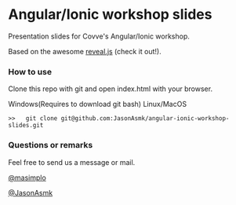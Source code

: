 # Angular/Ionic workshop slides

Presentation slides for Covve's Angular/Ionic workshop.

Based on the awesome [reveal.js](https://github.com/hakimel/reveal.js/) (check it out!).

### How to use
Clone this repo with git and open index.html with your browser.

Windows(Requires to download git bash)
Linux/MacOS

```
>>   git clone git@github.com:JasonAsmk/angular-ionic-workshop-slides.git
```

### Questions or remarks
Feel free to send us a message or mail.

[@masimplo](https://twitter.com/masimplo)

[@JasonAsmk](https://twitter.com/JasonAsmk)
